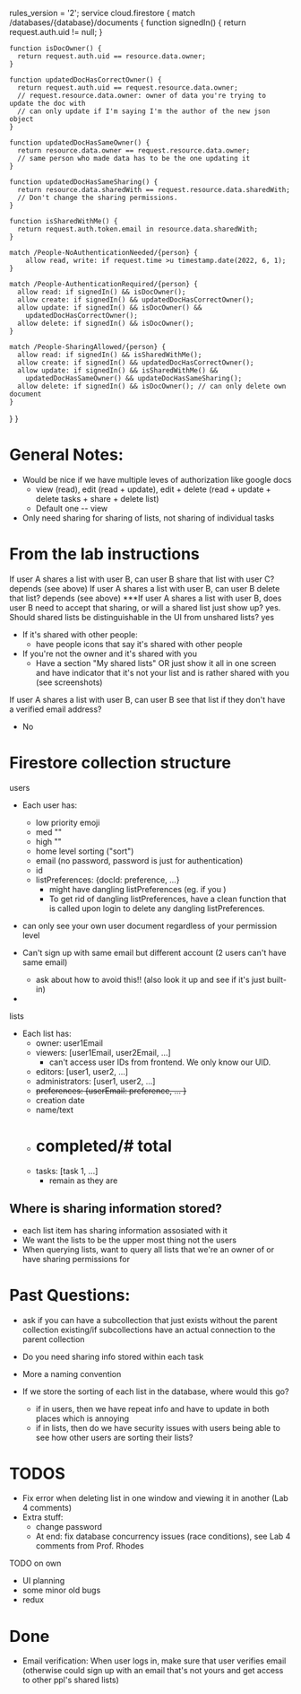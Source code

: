 
rules_version = '2';
service cloud.firestore {
  match /databases/{database}/documents {
    function signedIn() {
      return request.auth.uid != null;
    }

    function isDocOwner() {
      return request.auth.uid == resource.data.owner;
    }

    function updatedDocHasCorrectOwner() {
      return request.auth.uid == request.resource.data.owner;
      // request.resource.data.owner: owner of data you're trying to update the doc with
      // can only update if I'm saying I'm the author of the new json object
    }

    function updatedDocHasSameOwner() {
      return resource.data.owner == request.resource.data.owner;
      // same person who made data has to be the one updating it
    }

    function updatedDocHasSameSharing() {
      return resource.data.sharedWith == request.resource.data.sharedWith;
      // Don't change the sharing permissions.
    }

    function isSharedWithMe() {
      return request.auth.token.email in resource.data.sharedWith;
    }

    match /People-NoAuthenticationNeeded/{person} {
        allow read, write: if request.time >u timestamp.date(2022, 6, 1);
    }

    match /People-AuthenticationRequired/{person} {
      allow read: if signedIn() && isDocOwner();
      allow create: if signedIn() && updatedDocHasCorrectOwner();
      allow update: if signedIn() && isDocOwner() &&
        updatedDocHasCorrectOwner();
      allow delete: if signedIn() && isDocOwner();
    }

    match /People-SharingAllowed/{person} {
      allow read: if signedIn() && isSharedWithMe();
      allow create: if signedIn() && updatedDocHasCorrectOwner();
      allow update: if signedIn() && isSharedWithMe() &&
        updatedDocHasSameOwner() && updateDocHasSameSharing();
      allow delete: if signedIn() && isDocOwner(); // can only delete own document
    }

  }
}


# General Notes:
- Would be nice if we have multiple leves of authorization like google docs
    - view (read), edit (read + update), edit + delete (read + update + delete tasks + share + delete list)
    - Default one -- view
- Only need sharing for sharing of lists, not sharing of individual tasks

# From the lab instructions

If user A shares a list with user B, can user B share that list with user C?
depends (see above)
If user A shares a list with user B, can user B delete that list?
depends (see above)
***If user A shares a list with user B, does user B need to accept that sharing, or will a shared list just show up?
yes. 
Should shared lists be distinguishable in the UI from unshared lists?
yes
- If it's shared with other people:
    - have people icons that say it's shared with other people
- If you're not the owner and it's shared with you
    - Have a section "My shared lists" OR just show it all in one screen and have indicator that it's not your list and is rather shared with you (see screenshots)

If user A shares a list with user B, can user B see that list if they don't have a verified email address?
- No



# Firestore collection structure

users
- Each user has:
    - low priority emoji
    - med ""
    - high ""
    - home level sorting ("sort")
    - email (no password, password is just for authentication)
    - id
    - listPreferences: 
        {docId: preference, ...}
        - might have dangling listPreferences (eg. if you )
        - To get rid of dangling listPreferences, have a clean function that is called upon login to delete any dangling listPreferences.

 - can only see your own user document regardless of your permission level   
 - Can't sign up with same email but different account (2 users can't have same email)
    -  ask about how to avoid this!! (also look it up and see if it's just built-in)


- 


lists
- Each list has:
    - owner: user1Email
    - viewers: [user1Email, user2Email, ...]
        - can't access user IDs from frontend. We only know our UID. 
    - editors: [user1, user2, ...]
    - administrators: [user1, user2, ...]
    - ~~preferences: {userEmail: preference, ... }~~
    - creation date
    - name/text
    - # completed/# total
    - tasks: [task 1, ...]
        - remain as they are

## Where is sharing information stored?
 - each list item has sharing information assosiated with it
 - We want the lists to be the upper most thing not the users
- When querying lists, want to query all lists that we're an owner of or have sharing permissions for


# Past Questions: 
- ask if you can have a subcollection that just exists without the parent collection existing/if subcollections have an actual connection to the parent collection
- Do you need sharing info stored within each task
- More a naming convention

- If we store the sorting of each list in the database, where would this go?
    - if in users, then we have repeat info and have to update in both places which is annoying
    - if in lists, then do we have security issues with users being able to see how other users are sorting their lists?


# TODOS
- Fix error when deleting list in one window and viewing it in another (Lab 4 comments)
- Extra stuff:
  - change password
  - At end: fix database concurrency issues (race conditions), see Lab 4 comments from Prof. Rhodes

TODO on own 
  - UI planning
  - some minor old bugs
  - redux

# Done
- Email verification: When user logs in, make sure that user verifies email (otherwise could sign up with an email that's not yours and get access to other ppl's shared lists)